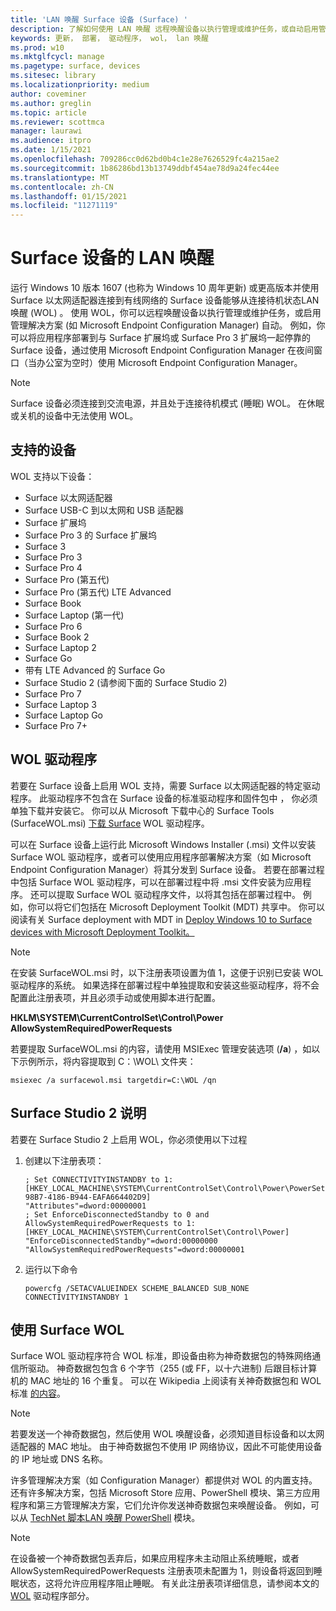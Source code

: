 ```yaml
---
title: 'LAN 唤醒 Surface 设备 (Surface) '
description: 了解如何使用 LAN 唤醒 远程唤醒设备以执行管理或维护任务，或自动启用管理解决方案 ，即使设备已断电。
keywords: 更新， 部署， 驱动程序， wol， lan 唤醒
ms.prod: w10
ms.mktglfcycl: manage
ms.pagetype: surface, devices
ms.sitesec: library
ms.localizationpriority: medium
author: coveminer
ms.author: greglin
ms.topic: article
ms.reviewer: scottmca
manager: laurawi
ms.audience: itpro
ms.date: 1/15/2021
ms.openlocfilehash: 709286cc0d62bd0b4c1e28e7626529fc4a215ae2
ms.sourcegitcommit: 1b86286bd13b13749ddbf454ae78d9a24fec44ee
ms.translationtype: MT
ms.contentlocale: zh-CN
ms.lasthandoff: 01/15/2021
ms.locfileid: "11271119"
---
```

# Surface 设备的 LAN 唤醒

运行 Windows 10 版本 1607 (也称为 Windows 10 周年更新) 或更高版本并使用 Surface 以太网适配器连接到有线网络的 Surface 设备能够从连接待机状态LAN 唤醒 (WOL) 。 使用 WOL，你可以远程唤醒设备以执行管理或维护任务，或启用管理解决方案 (如 Microsoft Endpoint Configuration Manager) 自动。 例如，你可以将应用程序部署到与 Surface 扩展坞或 Surface Pro 3 扩展坞一起停靠的 Surface 设备，通过使用 Microsoft Endpoint Configuration Manager 在夜间窗口（当办公室为空时）使用 Microsoft Endpoint Configuration Manager。

>[!NOTE]
>Surface 设备必须连接到交流电源，并且处于连接待机模式 (睡眠) WOL。 在休眠或关机的设备中无法使用 WOL。

## 支持的设备

WOL 支持以下设备：

* Surface 以太网适配器
* Surface USB-C 到以太网和 USB 适配器
* Surface 扩展坞
* Surface Pro 3 的 Surface 扩展坞
* Surface 3
* Surface Pro 3
* Surface Pro 4
* Surface Pro (第五代) 
* Surface Pro (第五代) LTE Advanced
* Surface Book
* Surface Laptop (第一代) 
* Surface Pro 6
* Surface Book 2
* Surface Laptop 2
* Surface Go
* 带有 LTE Advanced 的 Surface Go
* Surface Studio 2 (请参阅下面的 Surface Studio 2) 
* Surface Pro 7
* Surface Laptop 3
* Surface Laptop Go
* Surface Pro 7+

## WOL 驱动程序

若要在 Surface 设备上启用 WOL 支持，需要 Surface 以太网适配器的特定驱动程序。 此驱动程序不包含在 Surface 设备的标准驱动程序和固件包中 ， 你必须单独下载并安装它。 你可以从 Microsoft 下载中心的 Surface Tools (SurfaceWOL.msi) [下载 Surface](https://www.microsoft.com/download/details.aspx?id=46703) WOL 驱动程序。

可以在 Surface 设备上运行此 Microsoft Windows Installer (.msi) 文件以安装 Surface WOL 驱动程序，或者可以使用应用程序部署解决方案（如 Microsoft Endpoint Configuration Manager）将其分发到 Surface 设备。 若要在部署过程中包括 Surface WOL 驱动程序，可以在部署过程中将 .msi 文件安装为应用程序。 还可以提取 Surface WOL 驱动程序文件，以将其包括在部署过程中。 例如，你可以将它们包括在 Microsoft Deployment Toolkit (MDT) 共享中。 你可以阅读有关 Surface deployment with MDT in [Deploy Windows 10 to Surface devices with Microsoft Deployment Toolkit。](https://technet.microsoft.com/itpro/surface/deploy-windows-10-to-surface-devices-with-mdt)

> [!NOTE]
> 在安装 SurfaceWOL.msi 时，以下注册表项设置为值 1，这便于识别已安装 WOL 驱动程序的系统。 如果选择在部署过程中单独提取和安装这些驱动程序，将不会配置此注册表项，并且必须手动或使用脚本进行配置。
> 
> **HKLM\SYSTEM\CurrentControlSet\Control\Power AllowSystemRequiredPowerRequests** 

若要提取 SurfaceWOL.msi 的内容，请使用 MSIExec 管理安装选项 (**/a**) ，如以下示例所示，将内容提取到 C：\WOL\ 文件夹：

   `msiexec /a surfacewol.msi targetdir=C:\WOL /qn`

## Surface Studio 2 说明

若要在 Surface Studio 2 上启用 WOL，你必须使用以下过程

1. 创建以下注册表项：

   ```console
   ; Set CONNECTIVITYINSTANDBY to 1:
   [HKEY_LOCAL_MACHINE\SYSTEM\CurrentControlSet\Control\Power\PowerSettings\F15576E8-98B7-4186-B944-EAFA664402D9]
   "Attributes"=dword:00000001
   ; Set EnforceDisconnectedStandby to 0 and AllowSystemRequiredPowerRequests to 1:
   [HKEY_LOCAL_MACHINE\SYSTEM\CurrentControlSet\Control\Power]
   "EnforceDisconnectedStandby"=dword:00000000
   "AllowSystemRequiredPowerRequests"=dword:00000001
   ```

2. 运行以下命令

    ```powercfg /SETACVALUEINDEX SCHEME_BALANCED SUB_NONE CONNECTIVITYINSTANDBY 1```

## 使用 Surface WOL

Surface WOL 驱动程序符合 WOL 标准，即设备由称为神奇数据包的特殊网络通信所驱动。 神奇数据包包含 6 个字节（255 (或 FF，以十六进制) 后跟目标计算机的 MAC 地址的 16 个重复。 可以在 Wikipedia 上阅读有关神奇数据包和 WOL 标准 [的内容](https://wikipedia.org/wiki/Wake-on-LAN#Magic_packet)。

>[!NOTE]
>若要发送一个神奇数据包，然后使用 WOL 唤醒设备，必须知道目标设备和以太网适配器的 MAC 地址。 由于神奇数据包不使用 IP 网络协议，因此不可能使用设备的 IP 地址或 DNS 名称。

许多管理解决方案（如 Configuration Manager）都提供对 WOL 的内置支持。 还有许多解决方案，包括 Microsoft Store 应用、PowerShell 模块、第三方应用程序和第三方管理解决方案，它们允许你发送神奇数据包来唤醒设备。 例如，可以从 [TechNet 脚本LAN 唤醒 PowerShell](https://gallery.technet.microsoft.com/scriptcenter/Wake-On-Lan-815424c4) 模块。 

>[!NOTE]
>在设备被一个神奇数据包丢弃后，如果应用程序未主动阻止系统睡眠，或者 AllowSystemRequiredPowerRequests 注册表项未配置为 1，则设备将返回到睡眠状态，这将允许应用程序阻止睡眠。 有关此注册表项详细信息，请参阅本文的 [WOL](#wol-driver) 驱动程序部分。
